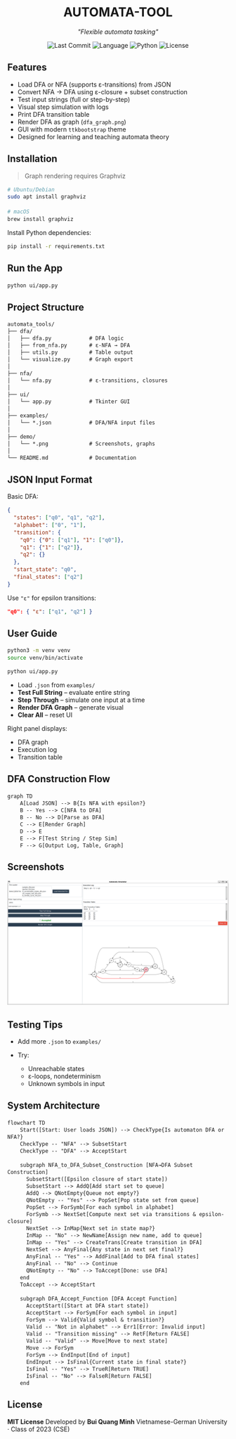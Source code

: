 <div align="center">

# AUTOMATA-TOOL

*"Flexible automata tasking"*

![Last Commit](https://img.shields.io/github/last-commit/Minhcardanian/automata-tool)
![Language](https://img.shields.io/github/languages/top/Minhcardanian/automata-tool)
![Python](https://img.shields.io/badge/python-99.5%25-blue)
![License](https://img.shields.io/github/license/Minhcardanian/automata-tool)

</div>

## Features

* Load DFA or NFA (supports ε-transitions) from JSON
* Convert NFA → DFA using ε-closure + subset construction
* Test input strings (full or step-by-step)
* Visual step simulation with logs
* Print DFA transition table
* Render DFA as graph (`dfa_graph.png`)
* GUI with modern `ttkbootstrap` theme
* Designed for learning and teaching automata theory

## Installation

> Graph rendering requires Graphviz

```bash
# Ubuntu/Debian
sudo apt install graphviz

# macOS
brew install graphviz
```

Install Python dependencies:

```bash
pip install -r requirements.txt
```

## Run the App

```bash
python ui/app.py
```

## Project Structure

```text
automata_tools/
├── dfa/
│   ├── dfa.py            # DFA logic
│   ├── from_nfa.py       # ε-NFA → DFA
│   ├── utils.py          # Table output
│   └── visualize.py      # Graph export
│
├── nfa/
│   └── nfa.py            # ε-transitions, closures
│
├── ui/
│   └── app.py            # Tkinter GUI
│
├── examples/
│   └── *.json            # DFA/NFA input files
│
├── demo/
│   └── *.png             # Screenshots, graphs
│
└── README.md             # Documentation
```

## JSON Input Format

Basic DFA:

```json
{
  "states": ["q0", "q1", "q2"],
  "alphabet": ["0", "1"],
  "transition": {
    "q0": {"0": ["q1"], "1": ["q0"]},
    "q1": {"1": ["q2"]},
    "q2": {}
  },
  "start_state": "q0",
  "final_states": ["q2"]
}
```

Use `"ε"` for epsilon transitions:

```json
"q0": { "ε": ["q1", "q2"] }
```

## User Guide
```bash
python3 -m venv venv
source venv/bin/activate
```

```bash
python ui/app.py
```

* Load `.json` from `examples/`
* **Test Full String** – evaluate entire string
* **Step Through** – simulate one input at a time
* **Render DFA Graph** – generate visual
* **Clear All** – reset UI

Right panel displays:

* DFA graph
* Execution log
* Transition table

## DFA Construction Flow

```mermaid
graph TD
    A[Load JSON] --> B{Is NFA with epsilon?}
    B -- Yes --> C[NFA to DFA]
    B -- No --> D[Parse as DFA]
    C --> E[Render Graph]
    D --> E
    E --> F[Test String / Step Sim]
    F --> G[Output Log, Table, Graph]
```

## Screenshots

![Sample](demo/img_sample.png)


## Testing Tips

* Add more `.json` to `examples/`
* Try:

  * Unreachable states
  * ε-loops, nondeterminism
  * Unknown symbols in input

## System Architecture

``` mermaid
flowchart TD
    Start([Start: User loads JSON]) --> CheckType{Is automaton DFA or NFA?}
    CheckType -- "NFA" --> SubsetStart
    CheckType -- "DFA" --> AcceptStart

    subgraph NFA_to_DFA_Subset_Construction [NFA→DFA Subset Construction]
      SubsetStart([Epsilon closure of start state])
      SubsetStart --> AddQ[Add start set to queue]
      AddQ --> QNotEmpty{Queue not empty?}
      QNotEmpty -- "Yes" --> PopSet[Pop state set from queue]
      PopSet --> ForSymb[For each symbol in alphabet]
      ForSymb --> NextSet[Compute next set via transitions & epsilon-closure]
      NextSet --> InMap{Next set in state map?}
      InMap -- "No" --> NewName[Assign new name, add to queue]
      InMap -- "Yes" --> CreateTrans[Create transition in DFA]
      NextSet --> AnyFinal{Any state in next set final?}
      AnyFinal -- "Yes" --> AddFinal[Add to DFA final states]
      AnyFinal -- "No" --> Continue
      QNotEmpty -- "No" --> ToAccept[Done: use DFA]
    end
    ToAccept --> AcceptStart

    subgraph DFA_Accept_Function [DFA Accept Function]
      AcceptStart([Start at DFA start state])
      AcceptStart --> ForSym[For each symbol in input]
      ForSym --> Valid{Valid symbol & transition?}
      Valid -- "Not in alphabet" --> Err1[Error: Invalid input]
      Valid -- "Transition missing" --> RetF[Return FALSE]
      Valid -- "Valid" --> Move[Move to next state]
      Move --> ForSym
      ForSym --> EndInput[End of input]
      EndInput --> IsFinal{Current state in final state?}
      IsFinal -- "Yes" --> TrueR[Return TRUE]
      IsFinal -- "No" --> FalseR[Return FALSE]
    end

```

## License

**MIT License**
Developed by **Bui Quang Minh**
Vietnamese-German University · Class of 2023 (CSE)

